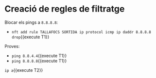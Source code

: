 # Creació de regles de filtratge

Blocar els pings a `8.8.8.8`:
- `nft add rule TALLAFOCS SORTIDA ip protocol icmp ip daddr 8.8.8.8 drop`{{execute T1}}

Proves:
- `ping 8.8.4.4`{{execute T1}}
- `ping 8.8.8.8`{{execute T1}}


`ip a`{{execute T2}}
